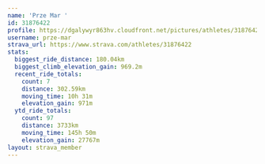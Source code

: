 ```yaml
---
name: 'Prze Mar '
id: 31876422
profile: https://dgalywyr863hv.cloudfront.net/pictures/athletes/31876422/22548952/4/large.jpg
username: prze-mar
strava_url: https://www.strava.com/athletes/31876422
stats:
  biggest_ride_distance: 180.04km
  biggest_climb_elevation_gain: 969.2m
  recent_ride_totals:
    count: 7
    distance: 302.59km
    moving_time: 10h 31m
    elevation_gain: 971m
  ytd_ride_totals:
    count: 97
    distance: 3733km
    moving_time: 145h 50m
    elevation_gain: 27767m
layout: strava_member
--- 
```


